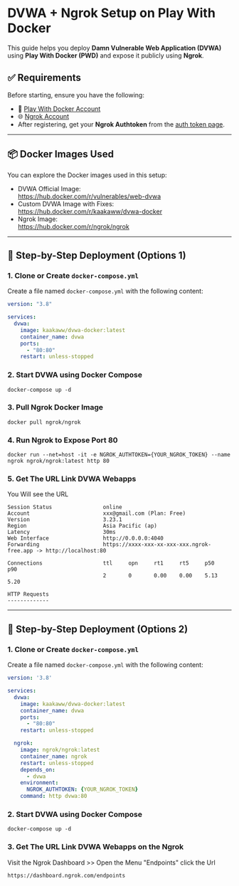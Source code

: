 # DVWA + Ngrok Setup on Play With Docker

This guide helps you deploy **Damn Vulnerable Web Application (DVWA)** using **Play With Docker (PWD)** and expose it publicly using **Ngrok**.

## ✅ Requirements

Before starting, ensure you have the following:

- 🐳 [Play With Docker Account](https://labs.play-with-docker.com/)
- 🌐 [Ngrok Account](https://dashboard.ngrok.com/endpoints)  
- After registering, get your **Ngrok Authtoken** from the [auth token page](https://dashboard.ngrok.com/get-started/setup).

---

## 📦 Docker Images Used

You can explore the Docker images used in this setup:

- DVWA Official Image:  
  https://hub.docker.com/r/vulnerables/web-dvwa
- Custom DVWA Image with Fixes:  
  https://hub.docker.com/r/kaakaww/dvwa-docker
- Ngrok Image:  
  https://hub.docker.com/r/ngrok/ngrok

---

## 🚀 Step-by-Step Deployment (Options 1)

### 1. Clone or Create `docker-compose.yml`

Create a file named `docker-compose.yml` with the following content:

```yaml
version: "3.8"

services:
  dvwa:
    image: kaakaww/dvwa-docker:latest
    container_name: dvwa
    ports:
      - "80:80"
    restart: unless-stopped
```
### 2. Start DVWA using Docker Compose
```
docker-compose up -d
```
### 3. Pull Ngrok Docker Image
```
docker pull ngrok/ngrok
```
### 4. Run Ngrok to Expose Port 80
```
docker run --net=host -it -e NGROK_AUTHTOKEN={YOUR_NGROK_TOKEN} --name ngrok ngrok/ngrok:latest http 80
```
### 5. Get The URL Link DVWA Webapps
You Will see the URL
```
Session Status                online                                                                  
Account                       xxx@gmail.com (Plan: Free)                                        
Version                       3.23.1                                                                  
Region                        Asia Pacific (ap)                                                       
Latency                       30ms                                                                    
Web Interface                 http://0.0.0.0:4040                                                     
Forwarding                    https://xxxx-xxx-xx-xxx-xxx.ngrok-free.app -> http://localhost:80       
                                                                                                      
Connections                   ttl     opn     rt1     rt5     p50     p90                             
                              2       0       0.00    0.00    5.13    5.20                            
                                                                                                      
HTTP Requests                                                                                         
-------------
```
---

## 🚀 Step-by-Step Deployment (Options 2)

### 1. Clone or Create `docker-compose.yml`

Create a file named `docker-compose.yml` with the following content:

```yaml
version: '3.8'

services:
  dvwa:
    image: kaakaww/dvwa-docker:latest
    container_name: dvwa
    ports:
      - "80:80"
    restart: unless-stopped

  ngrok:
    image: ngrok/ngrok:latest
    container_name: ngrok
    restart: unless-stopped
    depends_on:
      - dvwa
    environment:
      NGROK_AUTHTOKEN: {YOUR_NGROK_TOKEN}
    command: http dvwa:80

```
### 2. Start DVWA using Docker Compose
```
docker-compose up -d
```
### 3. Get The URL Link DVWA Webapps on the Ngrok
Visit the Ngrok Dashboard >> Open the Menu "Endpoints" click the Url
```
https://dashboard.ngrok.com/endpoints
```

